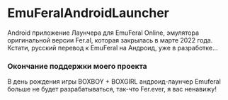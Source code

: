 # EmuFeralAndroidLauncher
Android приложение Лаунчера для EmuFeral Online, эмулятора оригинальной версии Fer.al, которая закрылась в марте 2022 года.
Кстати, русский перевод к EmuFeral на Андроид, уже в разработке...
### Окончание поддержки моего проекта
В день рождения игры BOXBOY + BOXGIRL андроид-лаунчер Emuferal больше не будет разрабатываться, так-что Fer.ever, я вас ненавижу!



